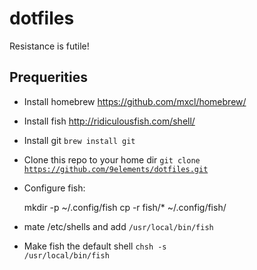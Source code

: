 # dotfiles

Resistance is futile!

## Prequerities

* Install homebrew https://github.com/mxcl/homebrew/
* Install fish http://ridiculousfish.com/shell/
* Install git <code>brew install git</code>
* Clone this repo to your home dir <code>git clone https://github.com/9elements/dotfiles.git</code>
* Configure fish:

    mkdir -p ~/.config/fish
    cp -r fish/* ~/.config/fish/

* mate /etc/shells and add <code>/usr/local/bin/fish</code>
* Make fish the default shell <code>chsh -s /usr/local/bin/fish</code>